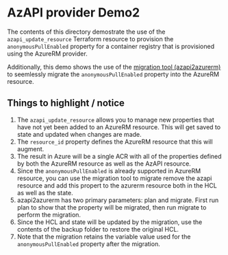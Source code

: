 # AzAPI provider Demo2

The contents of this directory demostrate the use of the `azapi_update_resource` Terraform resource to provision the `anonymousPullEnabled` property for a container registry that is provisioned using the AzureRM provider. 

Additionally, this demo shows the use of the [migration tool (azapi2azurerm)](https://github.com/Azure/azapi2azurerm/releases) to seemlessly migrate the `anonymousPullEnabled` property into the AzureRM resource.


## Things to  highlight / notice

1. The `azapi_update_resource` allows you to manage new properties that have not yet been added to an AzureRM resource. This will get saved to state and updated when changes are made.
1. The `resource_id` property defines the AzureRM resource that this will augment.
1. The result in Azure will be a single ACR with all of the properties defined by both the AzureRM resource as well as the AzAPI resource.
1. Since the `anonymousPullEnabled` is already supported in AzureRM resource, you can use the migration tool to migrate remove the azapi resource and add this propert to the azurerm resource both in the HCL as well as the state.
1. azapi2azurerm has two primary parameters: plan and migrate. First run plan to show that the property will be migrated, then run migrate to perform the migration.
1. Since the HCL and state will be updated by the migration, use the contents of the backup folder to restore the original HCL.
1. Note that the migration retains the variable value used for the `anonymousPullEnabled` property after the migration.